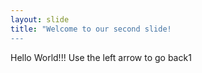 ```yaml
---
layout: slide
title: "Welcome to our second slide!
---
```

Hello World!!!
Use the left arrow to go back1
